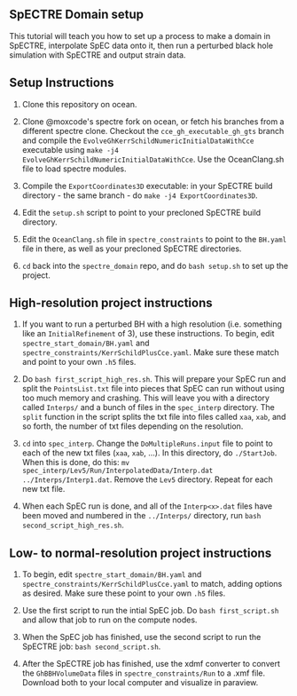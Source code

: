 ## SpECTRE Domain setup

This tutorial will teach you how to set up a process to make a domain in SpECTRE, interpolate SpEC data onto it, then run a perturbed black hole simulation with SpECTRE and output strain data. 

## Setup Instructions

1) Clone this repository on ocean.

2) Clone @moxcode's spectre fork on ocean, or fetch his branches from a different spectre clone. Checkout the `cce_gh_executable_gh_gts` branch and compile the `EvolveGhKerrSchildNumericInitialDataWithCce` executable using `make -j4 EvolveGhKerrSchildNumericInitialDataWithCce`. Use the OceanClang.sh file to load spectre modules. 

3) Compile the `ExportCoordinates3D` executable: in your SpECTRE build directory - the same branch - do `make -j4 ExportCoordinates3D`. 

4) Edit the `setup.sh` script to point to your precloned SpECTRE build directory.

5) Edit the `OceanClang.sh` file in `spectre_constraints` to point to the `BH.yaml` file in there, as well as your precloned SpECTRE directories. 

6) `cd` back into the `spectre_domain` repo, and do `bash setup.sh` to set up the project. 

## High-resolution project instructions

1) If you want to run a perturbed BH with a high resolution (i.e. something like an `InitialRefinement` of 3), use these instructions. To begin, edit `spectre_start_domain/BH.yaml` and `spectre_constraints/KerrSchildPlusCce.yaml`. Make sure these match and point to your own `.h5` files. 

2) Do `bash first_script_high_res.sh`. This will prepare your SpEC run and split the `PointsList.txt` file into pieces that SpEC can run without using too much memory and crashing. This will leave you with a directory called `Interps/` and a bunch of files in the `spec_interp` directory. The `split` function in the script splits the txt file into files called `xaa`, `xab`, and so forth, the number of txt files depending on the resolution. 

3) `cd` into `spec_interp`. Change the `DoMultipleRuns.input` file to point to each of the new txt files (`xaa`, `xab`, ...). In this directory, do `./StartJob`. When this is done, do this: `mv spec_interp/Lev5/Run/InterpolatedData/Interp.dat ../Interps/Interp1.dat`. Remove the `Lev5` directory. Repeat for each new txt file. 

4) When each SpEC run is done, and all of the `Interp<x>.dat` files have been moved and numbered in the `../Interps/` directory, run `bash second_script_high_res.sh`. 

## Low- to normal-resolution project instructions

1) To begin, edit `spectre_start_domain/BH.yaml` and `spectre_constraints/KerrSchildPlusCce.yaml` to match, adding options as desired. Make sure these point to your own `.h5` files. 

2) Use the first script to run the intial SpEC job. Do `bash first_script.sh` and allow that job to run on the compute nodes.

3) When the SpEC job has finished, use the second script to run the SpECTRE job: `bash second_script.sh`. 

4) After the SpECTRE job has finished, use the xdmf converter to convert the `GhBBHVolumeData` files in `spectre_constraints/Run` to a .xmf file. Download both to your local computer and visualize in paraview. 
